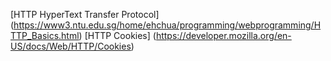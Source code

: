 [HTTP HyperText Transfer Protocol] (https://www3.ntu.edu.sg/home/ehchua/programming/webprogramming/HTTP_Basics.html)
[HTTP Cookies] (https://developer.mozilla.org/en-US/docs/Web/HTTP/Cookies)